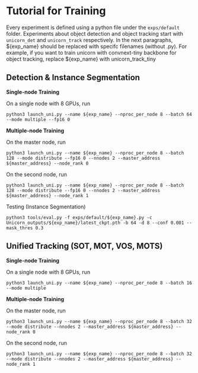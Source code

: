 # Tutorial for Training

Every experiment is defined using a python file under the `exps/default` folder. Experiments about object detection and object tracking start with `unicorn_det` and `unicorn_track` respectively. In the next paragraphs, ${exp_name} should be replaced with specifc filenames (without .py). For example, if you want to train unicorn with convnext-tiny backbone for object tracking, replace ${exp_name} with unicorn_track_tiny

## Detection & Instance Segmentation

**Single-node Training** 

On a single node with 8 GPUs, run 
```
python3 launch_uni.py --name ${exp_name} --nproc_per_node 8 --batch 64 --mode multiple --fp16 0
```

**Multiple-node Training**

On the master node, run
```
python3 launch_uni.py --name ${exp_name} --nproc_per_node 8 --batch 128 --mode distribute --fp16 0 --nnodes 2 --master_address ${master_address} --node_rank 0
```

On the second node, run
```
python3 launch_uni.py --name ${exp_name} --nproc_per_node 8 --batch 128 --mode distribute --fp16 0 --nnodes 2 --master_address ${master_address} --node_rank 1
```

Testing (Instance Segmentation)
```
python3 tools/eval.py -f exps/default/${exp_name}.py -c Unicorn_outputs/${exp_name}/latest_ckpt.pth -b 64 -d 8 --conf 0.001 --mask_thres 0.3
```

## Unified Tracking (SOT, MOT, VOS, MOTS)

**Single-node Training** 

On a single node with 8 GPUs, run 
```
python3 launch_uni.py --name ${exp_name} --nproc_per_node 8 --batch 16 --mode multiple
```
**Multiple-node Training**

On the master node, run
```
python3 launch_uni.py --name ${exp_name} --nproc_per_node 8 --batch 32 --mode distribute --nnodes 2 --master_address ${master_address} --node_rank 0
```
On the second node, run
```
python3 launch_uni.py --name ${exp_name} --nproc_per_node 8 --batch 32 --mode distribute --nnodes 2 --master_address ${master_address} --node_rank 1
```